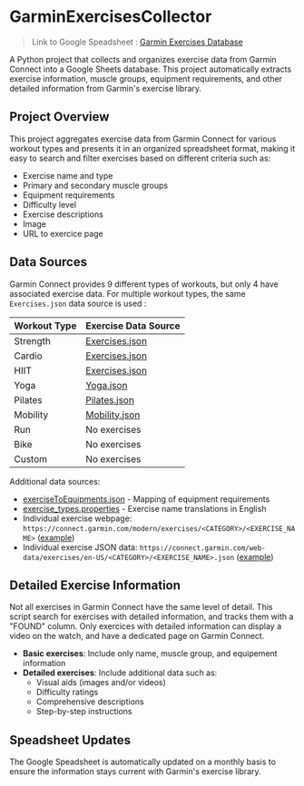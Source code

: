 # GarminExercisesCollector

> Link to Google Speadsheet : [Garmin Exercises Database](https://docs.google.com/spreadsheets/d/1OaqIaBhPk4xBnkqVPYvFpj2HZNk_ISX0zHgWfA0WXkQ/edit)

A Python project that collects and organizes exercise data from Garmin Connect into a Google Sheets database. This project automatically extracts exercise information, muscle groups, equipment requirements, and other detailed information from Garmin's exercise library.

## Project Overview

This project aggregates exercise data from Garmin Connect for various workout types and presents it in an organized spreadsheet format, making it easy to search and filter exercises based on different criteria such as:
- Exercise name and type
- Primary and secondary muscle groups
- Equipment requirements
- Difficulty level
- Exercise descriptions
- Image
- URL to exercice page

## Data Sources

Garmin Connect provides 9 different types of workouts, but only 4 have associated exercise data. For multiple workout types, the same `Exercises.json` data source is used :

| Workout Type | Exercise Data Source |
|-------------|---------------------|
| Strength    | [Exercises.json](https://connect.garmin.com/web-data/exercises/Exercises.json) |
| Cardio      | [Exercises.json](https://connect.garmin.com/web-data/exercises/Exercises.json) |
| HIIT        | [Exercises.json](https://connect.garmin.com/web-data/exercises/Exercises.json) |
| Yoga        | [Yoga.json](https://connect.garmin.com/web-data/exercises/Yoga.json) |
| Pilates     | [Pilates.json](https://connect.garmin.com/web-data/exercises/Pilates.json) |
| Mobility    | [Mobility.json](https://connect.garmin.com/web-data/exercises/Mobility.json) |
| Run         | No exercises |
| Bike        | No exercises |
| Custom      | No exercises |

Additional data sources:
- [exerciseToEquipments.json](https://connect.garmin.com/web-data/exercises/exerciseToEquipments.json) - Mapping of equipment requirements
- [exercise_types.properties](https://connect.garmin.com/web-translations/exercise_types/exercise_types.properties) - Exercise name translations in English
- Individual exercise webpage: `https://connect.garmin.com/modern/exercises/<CATEGORY>/<EXERCISE_NAME>` ([example](https://connect.garmin.com/modern/exercises/PUSH_UP/PUSH_UP))
- Individual exercise JSON data: `https://connect.garmin.com/web-data/exercises/en-US/<CATEGORY>/<EXERCISE_NAME>.json` ([example](https://connect.garmin.com/web-data/exercises/en-US/PUSH_UP/PUSH_UP.json))

## Detailed Exercise Information

Not all exercises in Garmin Connect have the same level of detail. This script search for exercises with detailed information, and tracks them with a "FOUND" column. Only exercices with detailed information can display a video on the watch, and have a dedicated page on Garmin Connect.

- **Basic exercises**: Include only name, muscle group, and equipement information
- **Detailed exercises**: Include additional data such as:
  - Visual aids (images and/or videos)
  - Difficulty ratings
  - Comprehensive descriptions
  - Step-by-step instructions

## Speadsheet Updates

The Google Speadsheet is automatically updated on a monthly basis to ensure the information stays current with Garmin's exercise library.
